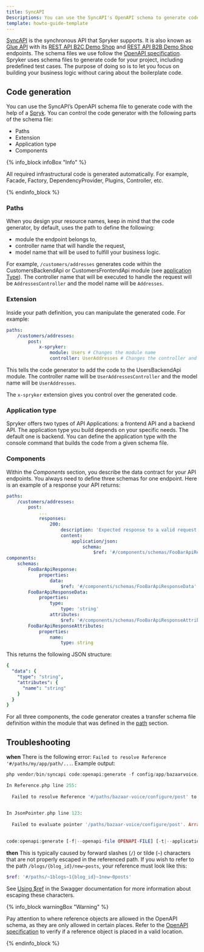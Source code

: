 ```yaml
---
title: SyncAPI
Descriptions: You can use the SyncAPI's OpenAPI schema to generate code with the code generator and control the generated code by adjusting parts of the schema file.
template: howto-guide-template
---
```


[SyncAPI](https://github.com/spryker-sdk/sync-api/) is the synchronous API that Spryker supports. It is also known as [Glue API](https://docs.spryker.com/docs/scos/dev/glue-api-guides/202108.0/glue-rest-api.html) with its [REST API B2C Demo Shop](/docs/scos/dev/glue-api-guides/202204.0/rest-api-b2c-reference.html) and [REST API B2B Demo Shop](https://docs.spryker.com/docs/scos/dev/glue-api-guides/202204.0/rest-api-b2b-reference.html) endpoints. The schema files we use follow the [OpenAPI specification](https://swagger.io/specification/).
Spryker uses schema files to generate code for your project, including predefined test cases. The purpose of doing so is to let you focus on building your business logic without caring about the boilerplate code.

## Code generation

You can use the SyncAPI’s OpenAPI schema file to generate code with the help of a [Spryk](/docs/sdk/dev/spryks/spryks.html).
You can control the code generator with the following parts of the schema file:
- Paths
- Extension
- Application type
- Components
  
{% info_block infoBox "Info" %}

All required infrastructural code is generated automatically. For example, Facade, Factory, DependencyProvider, Plugins, Controller, etc.

{% endinfo_block %}


### Paths

When you design your resource names, keep in mind that the code generator, by default, uses the path to define the following:
- module the endpoint belongs to,
- controller name that will handle the request, 
- model name that will be used to fulfill your business logic.

For example, `/customers/addresses` generates code within the CustomersBackendApi or CustomersFrontendApi module (see [application Type](#application-type)). The controller name that will be executed to handle the request will be `AddressesController` and the model name will be `Addresses`.

### Extension

Inside your path definition, you can manipulate the generated code. For example:

```yml
paths:
    /customers/addresses:
        post:
            x-spryker:
                module: Users # Changes the module name
                controller: UserAddresses # Changes the controller and the model name
```
This tells the code generator to add the code to the UsersBackendApi module. The controller name will be `UserAddressesController` and the model name will be `UserAddresses`.

The `x-spryker` extension gives you control over the generated code.

### Application type

Spryker offers two types of API Applications: a frontend API and a backend API. The application type you build depends on your specific needs. The default one is backend. You can define the application type with the console command that builds the code from a given schema file.

### Components
Within the *Components* section, you describe the data contract for your API endpoints. You always need to define three schemas for one endpoint. Here is an example of a response your API returns:

```yml
paths:
    /customers/addresses:
        post:
            ...
            responses:
                200:
                    description: 'Expected response to a valid request.'
                    content:
                        application/json:
                            schema:
                                $ref: '#/components/schemas/FooBarApiResponse'
components:
    schemas:
        FooBarApiResponse:
            properties:
                data:
                    $ref: '#/components/schemas/FooBarApiResponseData'
        FooBarApiResponseData:
            properties:
                type:
                    type: 'string'
                attributes:
                    $ref: '#/components/schemas/FooBarApiResponseAttributes'
        FooBarApiResponseAttributes:
            properties:
                name:
                    type: string
```
This returns the following JSON structure:

```yml
{
  "data": {
    "type": "string",
    "attributes": {
      "name": "string"
    }
  }
}
```
For all three components, the code generator creates a transfer schema file definition within the module that was defined in the [path](#paths) section.

## Troubleshooting

**when**
There is the following error: `Failed to resolve Reference '#/paths/my/app/path/...`. Example output:

```php
php vendor/bin/syncapi code:openapi:generate -f config/app/bazaarvoice/api/openapi/bazaarvoice.yml 

In Reference.php line 255:
                                                                                                                                                                                                                                
  Failed to resolve Reference '#/paths/bazaar-voice/configure/post' to cebe\openapi\spec\Operation Object: Failed to evaluate pointer '/paths/bazaar-voice/configure/post'. Array has no member bazaar-voice at path '/paths'.  
                                                                                                                                                                                                                                

In JsonPointer.php line 123:
                                                                                                                       
  Failed to evaluate pointer '/paths/bazaar-voice/configure/post'. Array has no member bazaar-voice at path '/paths'.  
                                                                                                                       

code:openapi:generate [-f|--openapi-file OPENAPI-FILE] [-t|--application-type APPLICATION-TYPE] [-o|--organization ORGANIZATION]
```

**then**
This is typically caused by forward slashes (`/`) or tilde (`~`) characters that are not properly escaped in the referenced path.
If you wish to refer to the path `/blogs/{blog_id}/new~posts`, your reference must look like this:

```php
$ref: '#/paths/~1blogs~1{blog_id}~1new~0posts'
```

See [Using $ref](https://swagger.io/docs/specification/using-ref/) in the Swagger documentation for more information about escaping these characters.

{% info_block warningBox "Warning" %}

Pay attention to where reference objects are allowed in the OpenAPI schema, as they are only allowed in certain places. Refer to the [OpenAPI specification](https://spec.openapis.org/oas/v3.1.0) to verify if a reference object is placed in a valid location.

{% endinfo_block %}
